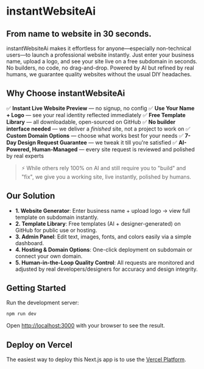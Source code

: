 # instantWebsiteAi

## From name to website in 30 seconds.

instantWebsiteAi makes it effortless for anyone—especially non-technical users—to launch a professional website instantly. Just enter your business name, upload a logo, and see your site live on a free subdomain in seconds. No builders, no code, no drag-and-drop. Powered by AI but refined by real humans, we guarantee quality websites without the usual DIY headaches.

## Why Choose instantWebsiteAi

✅ **Instant Live Website Preview** — no signup, no config
✅ **Use Your Name + Logo** — see your real identity reflected immediately
✅ **Free Template Library** — all downloadable, open-sourced on GitHub
✅ **No builder interface needed** — we deliver a *finished* site, not a project to work on
✅ **Custom Domain Options** — choose what works best for your needs
✅ **7-Day Design Request Guarantee** — we tweak it till you're satisfied
✅ **AI-Powered, Human-Managed** — every site request is reviewed and polished by real experts

> ⚡ While others rely 100% on AI and still require you to "build" and "fix", we give you a working site, live instantly, polished by humans.

## Our Solution

- **1. Website Generator**: Enter business name + upload logo → view full template on subdomain instantly.
- **2. Template Library**: Free templates (AI + designer-generated) on GitHub for public use or hosting.
- **3. Admin Panel**: Edit text, images, fonts, and colors easily via a simple dashboard.
- **4. Hosting & Domain Options**: One-click deployment on subdomain or connect your own domain.
- **5. Human-in-the-Loop Quality Control**: All requests are monitored and adjusted by real developers/designers for accuracy and design integrity.

## Getting Started

Run the development server:

```bash
npm run dev
```

Open [http://localhost:3000](http://localhost:3000) with your browser to see the result.

## Deploy on Vercel

The easiest way to deploy this Next.js app is to use the [Vercel Platform](https://vercel.com/new).
